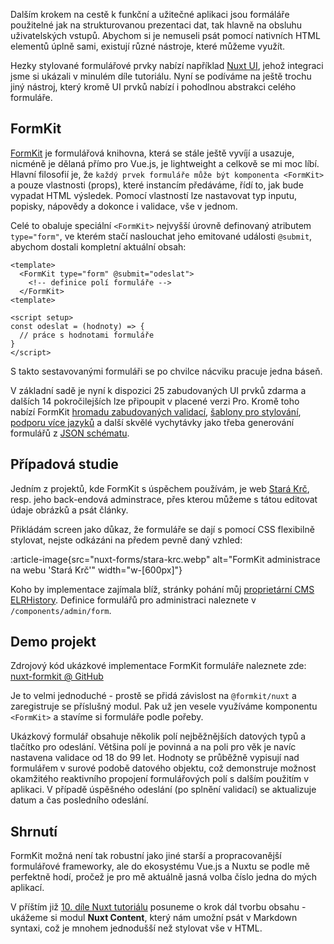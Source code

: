 Dalším krokem na cestě k funkční a užitečné aplikaci jsou formáláře použitelné jak na strukturovanou prezentaci dat, tak hlavně na obsluhu uživatelských vstupů. Abychom si je nemuseli psát pomocí nativních HTML elementů úplně sami, existují různé nástroje, které můžeme využít.

Hezky stylované formulářové prvky nabízí například [Nuxt UI](/article/nuxt-ui), jehož integraci jsme si ukázali v minulém díle tutoriálu. Nyní se podíváme na ještě trochu jiný nástroj, který kromě UI prvků nabízí i pohodlnou abstrakci celého formuláře.

## FormKit

[FormKit](https://formkit.com/) je formulářová knihovna, která se stále ještě vyvíjí a usazuje, nicméně je dělaná přímo pro Vue.js, je lightweight a celkově se mi moc líbí. Hlavní filosofií je, že `každý prvek formuláře může být komponenta <FormKit>` a pouze vlastnosti (props), které instancím předáváme, řídí to, jak bude vypadat HTML výsledek. Pomocí vlastností lze nastavovat typ inputu, popisky, nápovědy a dokonce i validace, vše v jednom.

Celé to obaluje speciální `<FormKit>` nejvyšší úrovně definovaný atributem `type="form"`, ve kterém stačí naslouchat jeho emitované události `@submit`, abychom dostali kompletní aktuální obsah:

```vue-html
<template>
  <FormKit type="form" @submit="odeslat">
    <!-- definice polí formuláře -->
  </FormKit>
<template>

<script setup>
const odeslat = (hodnoty) => {
  // práce s hodnotami formuláře
}
</script>
```

S takto sestavovanými formuláři se po chvilce nácviku pracuje jedna báseň.

V základní sadě je nyní k dispozici 25 zabudovaných UI prvků zdarma a dalších 14 pokročilejších lze připoupit v placené verzi Pro. Kromě toho nabízí FormKit [hromadu zabudovaných validací](https://formkit.com/essentials/validation), [šablony pro stylování](https://formkit.com/essentials/styling), [podporu více jazyků](https://formkit.com/essentials/internationalization) a další skvělé vychytávky jako třeba generování formulářů z [JSON schématu](https://formkit.com/essentials/schema).

## Případová studie

Jedním z projektů, kde FormKit s úspěchem používám, je web [Stará Krč](https://krc-historie.cz/), resp. jeho back-endová adminstrace, přes kterou můžeme s tátou editovat údaje obrázků a psát články.

Přikládám screen jako důkaz, že formuláře se dají s pomocí CSS flexibilně stylovat, nejste odkázáni na předem pevně daný vzhled:

:article-image{src="nuxt-forms/stara-krc.webp" alt="FormKit administrace na webu 'Stará Krč'" width="w-[600px]"}

Koho by implementace zajímala blíž, stránky pohání můj [proprietární CMS ELRHistory](https://github.com/AloisSeckar/ELRHistory). Definice formulářů pro administraci naleznete v `/components/admin/form`.

## Demo projekt

Zdrojový kód ukázkové implementace FormKit formuláře naleznete zde:
[nuxt-formkit @ GitHub](https://github.com/AloisSeckar/demos-nuxt/tree/main/nuxt-formkit)

Je to velmi jednoduché - prostě se přidá závislost na `@formkit/nuxt` a zaregistruje se příslušný modul. Pak už jen vesele využíváme komponentu `<FormKit>` a stavíme si formuláře podle pořeby.

Ukázkový formulář obsahuje několik polí nejběžnějších datových typů a tlačítko pro odeslání. Většina polí je povinná a na poli pro věk je navíc nastavena validace od 18 do 99 let. Hodnoty se průběžně vypisují nad formulářem v surové podobě datového objektu, což demonstruje možnost okamžitého reaktivního propojení formulářových polí s dalším použitím v aplikaci. V případě úspěšného odeslání (po splnění validací) se aktualizuje datum a čas posledního odeslání.

## Shrnutí

FormKit možná není tak robustní jako jiné starší a propracovanější formulářové frameworky, ale do ekosystému Vue.js a Nuxtu se podle mě perfektně hodí, pročež je pro mě aktuálně jasná volba číslo jedna do mých aplikací.

V příštím již [10. díle Nuxt tutoriálu](/article/nuxt-content) posuneme o krok dál tvorbu obsahu -  ukážeme si modul **Nuxt Content**, který nám umožní psát v Markdown syntaxi, což je mnohem jednodušší než stylovat vše v HTML.
